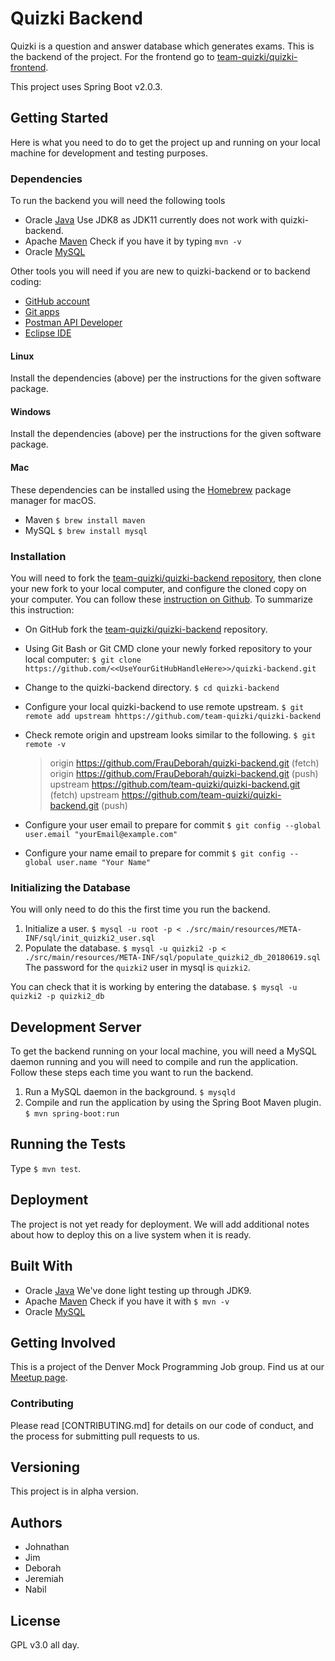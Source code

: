 # Quizki Backend

Quizki is a question and answer database which generates exams. This is the backend of the project. For the frontend go to [team-quizki/quizki-frontend](https://github.com/team-quizki/quizki-frontend).

This project uses Spring Boot v2.0.3.

## Getting Started
Here is what you need to do to get the project up and running on your local machine for development and testing purposes.

### Dependencies
To run the backend you will need the following tools
* Oracle [Java](https://www.oracle.com/technetwork/java/javase/downloads/index.html) Use JDK8 as JDK11 currently does not work with quizki-backend.
* Apache [Maven](https://maven.apache.org/) Check if you have it by typing `mvn -v`
* Oracle [MySQL](https://www.mysql.com/)

Other tools you will need if you are new to quizki-backend or to backend coding:
* [GitHub account](https://github.com/)
* [Git apps](https://git-scm.com/downloads)
* [Postman API Developer](https://www.getpostman.com/)
* [Eclipse IDE](https://www.eclipse.org/)

#### Linux
Install the dependencies (above) per the instructions for the given software package.

#### Windows
Install the dependencies (above) per the instructions for the given software package.

#### Mac
These dependencies can be installed using the [Homebrew](https://brew.sh/) package manager for macOS.
* Maven `$ brew install maven`
* MySQL `$ brew install mysql`

### Installation
You will need to fork the [team-quizki/quizki-backend repository](https://github.com/team-quizki/quizki-backend), then clone your new fork to your local computer, and configure the cloned copy on your computer. You can follow these [instruction on Github](https://help.github.com/articles/fork-a-repo/). To summarize this instruction: 

- On GitHub fork the [team-quizki/quizki-backend](https://github.com/team-quizki/quizki-backend) repository.

- Using Git Bash or Git CMD clone your newly forked repository to your local computer:
    `$ git clone https://github.com/<<UseYourGitHubHandleHere>>/quizki-backend.git`

- Change to the quizki-backend directory. 
    `$ cd quizki-backend`
    
- Configure your local quizki-backend to use remote upstream. 
    `$ git remote add upstream hhttps://github.com/team-quizki/quizki-backend`  
    
- Check remote origin and upstream looks similar to the following.
    `$ git remote -v`
    
    > origin  https://github.com/FrauDeborah/quizki-backend.git (fetch)
    > origin  https://github.com/FrauDeborah/quizki-backend.git (push)
    > upstream  https://github.com/team-quizki/quizki-backend.git (fetch)
    > upstream  https://github.com/team-quizki/quizki-backend.git (push)
   
    
- Configure your user email to prepare for commit
    `$ git config --global user.email "yourEmail@example.com"` 
    
- Configure your name email to prepare for commit
    `$ git config --global user.name "Your Name"` 
  

### Initializing the Database
You will only need to do this the first time you run the backend.
  1. Initialize a user. `$ mysql -u root -p < ./src/main/resources/META-INF/sql/init_quizki2_user.sql`
  2. Populate the database. `$ mysql -u quizki2 -p < ./src/main/resources/META-INF/sql/populate_quizki2_db_20180619.sql` The password for the `quizki2` user in mysql is `quizki2`.

You can check that it is working by entering the database. `$ mysql -u quizki2 -p quizki2_db`

## Development Server
To get the backend running on your local machine, you will need a MySQL daemon running and you will need to compile and run the application. Follow these steps each time you want to run the backend.
  1. Run a MySQL daemon in the background. `$ mysqld`
  2. Compile and run the application by using the Spring Boot Maven plugin. `$ mvn spring-boot:run`

## Running the Tests

Type `$ mvn test`.

## Deployment

The project is not yet ready for deployment. We will add additional notes about how to deploy this on a live system when it is ready.

## Built With
* Oracle [Java](https://www.oracle.com/technetwork/java/javase/downloads/index.html) We've done light testing up through JDK9.
* Apache [Maven](https://maven.apache.org/) Check if you have it with `$ mvn -v`
* Oracle [MySQL](https://www.mysql.com/)

## Getting Involved

This is a project of the Denver Mock Programming Job group. Find us at our [Meetup page](https://www.meetup.com/Denver-Mock-Programming-Job-Meetup/).

### Contributing
Please read [CONTRIBUTING.md] for details on our code of conduct, and the process for submitting pull requests to us.

## Versioning

This project is in alpha version.

## Authors

* Johnathan
* Jim
* Deborah
* Jeremiah
* Nabil

## License

GPL v3.0 all day.



